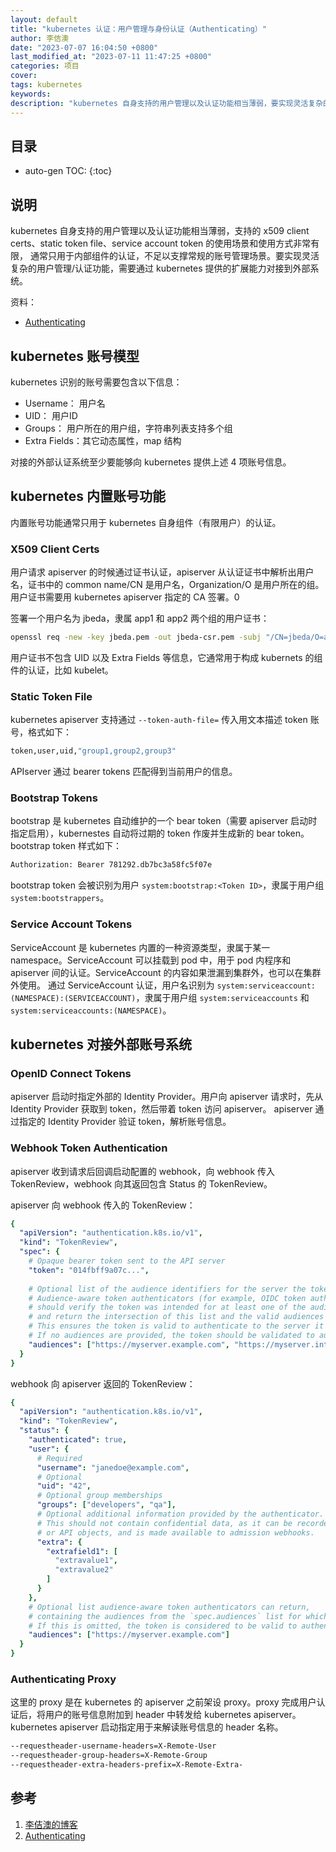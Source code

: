 ```yaml
---
layout: default
title: "kubernetes 认证：用户管理与身份认证（Authenticating）"
author: 李佶澳
date: "2023-07-07 16:04:50 +0800"
last_modified_at: "2023-07-11 11:47:25 +0800"
categories: 项目
cover:
tags: kubernetes
keywords:
description: "kubernetes 自身支持的用户管理以及认证功能相当薄弱，要实现灵活复杂的用户管理/认证功能，需要通过 kubernetes 提供的扩展能力对接到外部系统。"
---
```


## 目录

* auto-gen TOC:
{:toc}

## 说明

kubernetes 自身支持的用户管理以及认证功能相当薄弱，支持的 x509 client certs、static token file、service account token 的使用场景和使用方式非常有限，
通常只用于内部组件的认证，不足以支撑常规的账号管理场景。要实现灵活复杂的用户管理/认证功能，需要通过 kubernetes 提供的扩展能力对接到外部系统。

资料：

* [Authenticating][2]

## kubernetes 账号模型

kubernetes 识别的账号需要包含以下信息：

* Username：    用户名
* UID：         用户ID
* Groups：      用户所在的用户组，字符串列表支持多个组
* Extra Fields：其它动态属性，map 结构

对接的外部认证系统至少要能够向 kubernetes 提供上述 4 项账号信息。

## kubernetes 内置账号功能

内置账号功能通常只用于 kubernetes 自身组件（有限用户）的认证。

### X509 Client Certs

用户请求 apiserver 的时候通过证书认证，apiserver 从认证证书中解析出用户名，证书中的 common name/CN 是用户名，Organization/O 是用户所在的组。用户证书需要用 kubernetes apiserver 指定的 CA 签署。0 

签署一个用户名为 jbeda，隶属 app1 和 app2 两个组的用户证书：

```sh
openssl req -new -key jbeda.pem -out jbeda-csr.pem -subj "/CN=jbeda/O=app1/O=app2"
```

用户证书不包含 UID 以及 Extra Fields 等信息，它通常用于构成 kubernets 的组件的认证，比如 kubelet。

### Static Token File

kubernetes apiserver 支持通过 `--token-auth-file=` 传入用文本描述 token 账号，格式如下：

```sh
token,user,uid,"group1,group2,group3"
```

APIserver 通过 bearer tokens 匹配得到当前用户的信息。

### Bootstrap Tokens

bootstrap 是 kubernetes 自动维护的一个 bear token（需要 apiserver 启动时指定启用），kubernestes 自动将过期的 token 作废并生成新的 bear token。bootstrap token 样式如下：

```sh
Authorization: Bearer 781292.db7bc3a58fc5f07e
```

bootstrap token 会被识别为用户 `system:bootstrap:<Token ID>`，隶属于用户组 `system:bootstrappers`。

### Service Account Tokens

ServiceAccount 是 kubernetes 内置的一种资源类型，隶属于某一 namespace。ServiceAccount 可以挂载到 pod 中，用于 pod 内程序和 apiserver 间的认证。ServiceAccount 的内容如果泄漏到集群外，也可以在集群外使用。
通过 ServiceAccount 认证，用户名识别为 `system:serviceaccount:(NAMESPACE):(SERVICEACCOUNT)`，隶属于用户组 `system:serviceaccounts` 和 `system:serviceaccounts:(NAMESPACE)`。

## kubernetes 对接外部账号系统

### OpenID Connect Tokens

apiserver 启动时指定外部的 Identity Provider。用户向 apiserver 请求时，先从 Identity Provider 获取到 token，然后带着 token 访问 apiserver。
apiserver 通过指定的 Identity Provider 验证 token，解析账号信息。

### Webhook Token Authentication

apiserver 收到请求后回调启动配置的 webhook，向 webhook 传入 TokenReview，webhook 向其返回包含 Status 的 TokenReview。

apiserver 向 webhook 传入的 TokenReview：

```yaml
{
  "apiVersion": "authentication.k8s.io/v1",
  "kind": "TokenReview",
  "spec": {
    # Opaque bearer token sent to the API server
    "token": "014fbff9a07c...",
   
    # Optional list of the audience identifiers for the server the token was presented to.
    # Audience-aware token authenticators (for example, OIDC token authenticators) 
    # should verify the token was intended for at least one of the audiences in this list,
    # and return the intersection of this list and the valid audiences for the token in the response status.
    # This ensures the token is valid to authenticate to the server it was presented to.
    # If no audiences are provided, the token should be validated to authenticate to the Kubernetes API server.
    "audiences": ["https://myserver.example.com", "https://myserver.internal.example.com"]
  }
}
```

webhook 向 apiserver 返回的 TokenReview：

```yaml
{
  "apiVersion": "authentication.k8s.io/v1",
  "kind": "TokenReview",
  "status": {
    "authenticated": true,
    "user": {
      # Required
      "username": "janedoe@example.com",
      # Optional
      "uid": "42",
      # Optional group memberships
      "groups": ["developers", "qa"],
      # Optional additional information provided by the authenticator.
      # This should not contain confidential data, as it can be recorded in logs
      # or API objects, and is made available to admission webhooks.
      "extra": {
        "extrafield1": [
          "extravalue1",
          "extravalue2"
        ]
      }
    },
    # Optional list audience-aware token authenticators can return,
    # containing the audiences from the `spec.audiences` list for which the provided token was valid.
    # If this is omitted, the token is considered to be valid to authenticate to the Kubernetes API server.
    "audiences": ["https://myserver.example.com"]
  }
}
```

### Authenticating Proxy

这里的 proxy 是在 kubernetes 的 apiserver 之前架设 proxy。proxy 完成用户认证后，将用户的账号信息附加到 header 中转发给 kubernetes apiserver。
kubernetes apiserver 启动指定用于来解读账号信息的 header 名称。

```sh
--requestheader-username-headers=X-Remote-User
--requestheader-group-headers=X-Remote-Group
--requestheader-extra-headers-prefix=X-Remote-Extra-
```

## 参考

1. [李佶澳的博客][1]
2. [Authenticating][2]

[1]: https://www.lijiaocn.com "李佶澳的博客"
[2]: https://kubernetes.io/docs/reference/access-authn-authz/authentication/ "Authenticating"
